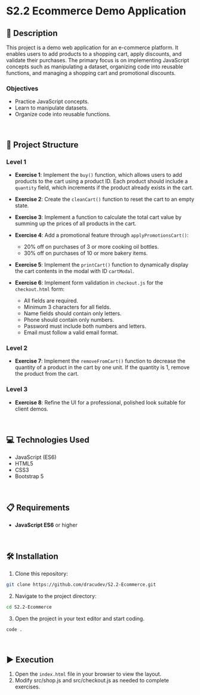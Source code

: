 # S2.2 Ecommerce Demo Application

## 📄 Description

This project is a demo web application for an e-commerce platform. It enables users to add products to a shopping cart, apply discounts, and validate their purchases. The primary focus is on implementing JavaScript concepts such as manipulating a dataset, organizing code into reusable functions, and managing a shopping cart and promotional discounts.

### Objectives

- Practice JavaScript concepts.
- Learn to manipulate datasets.
- Organize code into reusable functions.

<br>

## 📐 Project Structure

### Level 1

- **Exercise 1**: Implement the `buy()` function, which allows users to add products to the cart using a product ID. Each product should include a `quantity` field, which increments if the product already exists in the cart.

- **Exercise 2**: Create the `cleanCart()` function to reset the cart to an empty state.

- **Exercise 3**: Implement a function to calculate the total cart value by summing up the prices of all products in the cart.

- **Exercise 4**: Add a promotional feature through `applyPromotionsCart()`:
  - 20% off on purchases of 3 or more cooking oil bottles.
  - 30% off on purchases of 10 or more bakery items.

- **Exercise 5**: Implement the `printCart()` function to dynamically display the cart contents in the modal with ID `cartModal`.

- **Exercise 6**: Implement form validation in `checkout.js` for the `checkout.html` form:
  - All fields are required.
  - Minimum 3 characters for all fields.
  - Name fields should contain only letters.
  - Phone should contain only numbers.
  - Password must include both numbers and letters.
  - Email must follow a valid email format.

### Level 2

- **Exercise 7**: Implement the `removeFromCart()` function to decrease the quantity of a product in the cart by one unit. If the quantity is 1, remove the product from the cart.

### Level 3

- **Exercise 8**: Refine the UI for a professional, polished look suitable for client demos.

<br>

## 💻 Technologies Used

- JavaScript (ES6)
- HTML5
- CSS3
- Bootstrap 5

<br>

## 📋 Requirements

- **JavaScript ES6** or higher

<br>

## 🛠️ Installation

1. Clone this repository: 
  ```bash
  git clone https://github.com/dracudev/S2.2-Ecommerce.git
  ```
2. Navigate to the project directory: 
  ```bash
  cd S2.2-Ecommerce
  ```
3. Open the project in your text editor and start coding.
  ```bash
  code .
  ```
<br>

## ▶️ Execution

1. Open the `index.html` file in your browser to view the layout.
2. Modify src/shop.js and src/checkout.js as needed to complete exercises.
